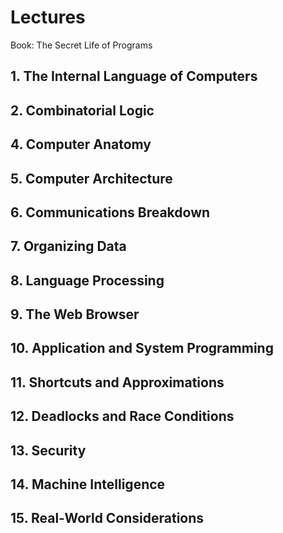 # Lectures

Book: The Secret Life of Programs

## 1. The Internal Language of Computers
## 2. Combinatorial Logic
## 4. Computer Anatomy
## 5. Computer Architecture
## 6. Communications Breakdown
## 7. Organizing Data
## 8. Language Processing
## 9. The Web Browser
## 10. Application and System Programming
## 11. Shortcuts and Approximations
## 12. Deadlocks and Race Conditions
## 13. Security
## 14. Machine Intelligence
## 15. Real-World Considerations

